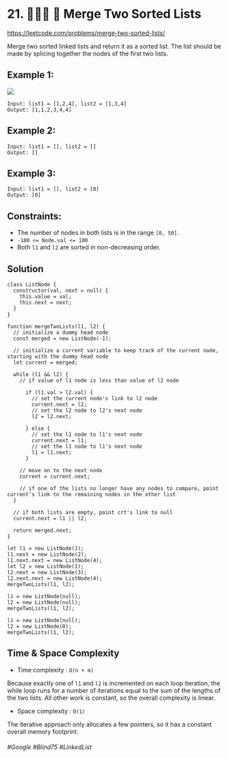 # 21. 👩🏽‍🦯 🔎 Merge Two Sorted Lists

https://leetcode.com/problems/merge-two-sorted-lists/

Merge two sorted linked lists and return it as a sorted list. The list should be made by splicing together the nodes of the first two lists.

## Example 1:

![](https://assets.leetcode.com/uploads/2020/10/03/merge_ex1.jpg)
````
Input: list1 = [1,2,4], list2 = [1,3,4]
Output: [1,1,2,3,4,4]
````
## Example 2:
````
Input: list1 = [], list2 = []
Output: []
````
## Example 3:
````
Input: list1 = [], list2 = [0]
Output: [0]
````
## Constraints:
- The number of nodes in both lists is in the range `[0, 50]`.
- `-100 <= Node.val <= 100`
- Both `l1` and `l2` are sorted in non-decreasing order.

## Solution 
````
class ListNode {
  constructor(val, next = null) {
    this.value = val;
    this.next = next;
  }
}

function mergeTwoLists(l1, l2) {
  // initialize a dummy head node
  const merged = new ListNode(-1);
  
  // initialize a current variable to keep track of the current node, starting with the dummy head node
  let current = merged;

  while (l1 && l2) {
    // if value of l1 node is less than value of l2 node
  
      if (l1.val > l2.val) {
        // set the current node's link to l2 node
        current.next = l2;
        // set the l2 node to l2's next node
        l2 = l2.next;
  
      } else {
        // set the l1 node to l1's next node
        current.next = l1;
        // set the l1 node to l1's next node
        l1 = l1.next;
      }
    
    // move on to the next node
    current = current.next;
    
    // if one of the lists no longer have any nodes to compare, point current's link to the remaining nodes in the other list
  }
 
  // if both lists are empty, point crt's link to null
  current.next = l1 || l2;

  return merged.next;
}

let l1 = new ListNode(1);
l1.next = new ListNode(2);
l1.next.next = new ListNode(4);
let l2 = new ListNode(1);
l2.next = new ListNode(3);
l2.next.next = new ListNode(4);
mergeTwoLists(l1, l2);

l1 = new ListNode(null);
l2 = new ListNode(null);
mergeTwoLists(l1, l2);

l1 = new ListNode(null);
l2 = new ListNode(0);
mergeTwoLists(l1, l2);

````

## Time & Space Complexity

- Time complexity : `O(n + m)`

Because exactly one of `l1` and `l2` is incremented on each loop iteration, the while loop runs for a number of iterations equal to the sum of the lengths of the two lists. All other work is constant, so the overall complexity is linear.

- Space complexity : `O(1)`

The iterative approach only allocates a few pointers, so it has a constant overall memory footprint.
###### #Google #Blind75 #LinkedList

